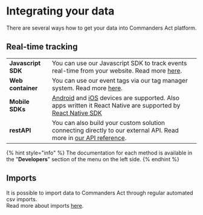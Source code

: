 # Integrating your data

There are several ways how to get your data into Commanders Act platform.

## Real-time tracking

|  |  |
| :--- | :--- |
| **Javascript SDK** | You can use our Javascript SDK to track events real-time from your website. Read more [here](../developers/tracking/javascript-sdk.md). |
| **Web container** | You can use our event tags via our tag manager system. Read more [here](../todo.md). |
| **Mobile SDKs** | [Android](https://github.com/TagCommander/Android) and [iOS](https://github.com/TagCommander/pods) devices are supported. Also apps written it React Native are supported by [React Native SDK](https://github.com/TagCommander/react-tag-commander) |
| **restAPI** | You can also build your custom solution connecting directly to our external API. Read more in [our API reference](../todo.md). |

{% hint style="info" %}
 The documentation for each method is available in the "**Developers**" section of the menu on the left side.
{% endhint %}

## Imports

It is possible to import data to Commanders Act through regular automated csv imports.  
Read more about imports [here](../todo.md).

